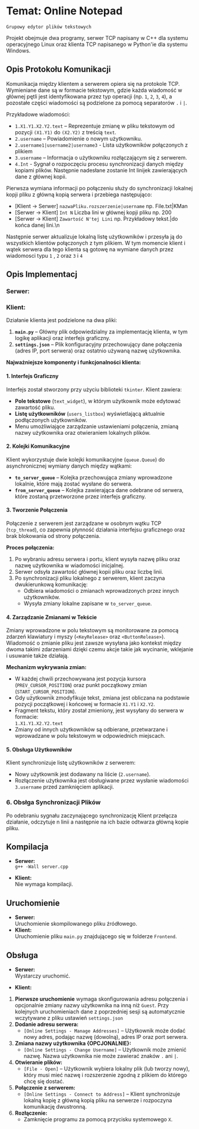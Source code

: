 # Temat: Online Notepad 
 `Grupowy edytor plików tekstowych`
 
 Projekt obejmuje dwa programy, serwer TCP napisany w C++ dla systemu operacyjnego Linux oraz klienta TCP napisanego w Python'ie dla systemu Windows.

## Opis Protokołu Komunikacji

Komunikacja między klientem a serwerem opiera się na protokole TCP. Wymieniane dane są w formacie tekstowym, gdzie każda wiadomość w głównej pętli jest identyfikowana przez typ operacji (np. `1`, `2`, `3`, `4`), a pozostałe części wiadomości są podzielone za pomocą separatorów `.` i `|`.  

Przykładowe wiadomości:  
- `1.X1.Y1.X2.Y2.text` – Reprezentuje zmianę w pliku tekstowym od pozycji `(X1.Y1)` do `(X2.Y2)` z treścią `text`.  
- `2.username` – Powiadomienie o nowym użytkowniku.  
- `2.username1|username2|username3` - Lista użytkowników połączonych z plikiem
- `3.username` – Informacja o użytkowniku rozłączającym się z serwerem.  
- `4.Int` - Sygnał o rozpoczęciu procesu synchronizacji danych między kopiami plików. Następnie nadesłane zostanie Int linijek zawierających dane z głównej kopii.

Pierwsza wymiana informacji po połączeniu służy do synchronizacji lokalnej kopji pliku z główną kopią serwera i przebiega następująco:

- [Klient -> Serwer] `nazwaPliku.rozszerzenie|username` np. File.txt|KMan
- [Serwer -> Klient] `Int N` Liczba lini w głównej kopji pliku np. 200
- [Serwer -> Klient] `Zawartość N'tej Lini` np. Przykładowy tekst.|do końca danej lini.\n

Następnie serwer aktualizuje lokalną listę użytkowników i przesyła ją do wszystkich klientów połączonych z tym plikiem.
W tym momencie klient i wątek serwera dla tego klienta są gotowę na wymiane danych przez wiadomosci typu `1` , `2` oraz `3` i `4`

## Opis Implementacj

### Serwer:

### Klient:  

Działanie klienta jest podzielone na dwa pliki:  
1. **`main.py`** – Główny plik odpowiedzialny za implementację klienta, w tym logikę aplikacji oraz interfejs graficzny.  
2. **`settings.json`** – Plik konfiguracyjny przechowujący dane połączenia (adres IP, port serwera) oraz ostatnio używaną nazwę użytkownika.  

**Najważniejsze komponenty i funkcjonalności klienta:** 
#### 1. Interfejs Graficzny  
Interfejs został stworzony przy użyciu biblioteki `tkinter`. Klient zawiera:  
- **Pole tekstowe** (`text_widget`), w którym użytkownik może edytować zawartość pliku.  
- **Listę użytkowników** (`users_listbox`) wyświetlającą aktualnie podłączonych użytkowników.  
- Menu umożliwiające zarządzanie ustawieniami połączenia, zmianą nazwy użytkownika oraz otwieraniem lokalnych plików.

#### 2. Kolejki Komunikacyjne  
Klient wykorzystuje dwie kolejki komunikacyjne (`queue.Queue`) do asynchronicznej wymiany danych między wątkami:  
- **`to_server_queue`** – Kolejka przechowująca zmiany wprowadzone lokalnie, które mają zostać wysłane do serwera.  
- **`from_server_queue`** – Kolejka zawierająca dane odebrane od serwera, które zostaną przetworzone przez interfejs graficzny.

#### 3. Tworzenie Połączenia  
Połączenie z serwerem jest zarządzane w osobnym wątku TCP (`tcp_thread`), co zapewnia płynność działania interfejsu graficznego oraz brak blokowania od strony połączenia.  

**Proces połączenia:**  
1. Po wybraniu adresu serwera i portu, klient wysyła nazwę pliku oraz nazwę użytkownika w wiadomości inicjalnej.  
2. Serwer odsyła zawartość głównej kopii pliku oraz liczbę linii.  
3. Po synchronizacji pliku lokalnego z serwerem, klient zaczyna dwukierunkową komunikację:  
   - Odbiera wiadomości o zmianach wprowadzonych przez innych użytkowników.  
   - Wysyła zmiany lokalne zapisane w `to_server_queue`.  

#### 4. Zarządzanie Zmianami w Tekście  
Zmiany wprowadzone w polu tekstowym są monitorowane za pomocą zdarzeń klawiatury i myszy (`<KeyRelease>` oraz `<ButtonRelease>`). Wiadomość o zmianie pliku jest zawsze wysyłana jako kontekst między dwoma takimi zdarzeniami dzięki czemu akcje takie jak wycinanie, wklejanie i usuwanie także działają.

**Mechanizm wykrywania zmian:**  
- W każdej chwili przechowywana jest pozycja kursora (`PREV_CURSOR_POSITION`) oraz punkt początkowy zmian (`START_CURSOR_POSITION`).  
- Gdy użytkownik zmodyfikuje tekst, zmiana jest obliczana na podstawie pozycji początkowej i końcowej w formacie `X1.Y1` i `X2.Y2`.  
- Fragment tekstu, który został zmieniony, jest wysyłany do serwera w formacie:  
`1.X1.Y1.X2.Y2.text`
- Zmiany od innych użytkowników są odbierane, przetwarzane i wprowadzane w polu tekstowym w odpowiednich miejscach.

#### 5. Obsługa Użytkowników  
Klient synchronizuje listę użytkowników z serwerem:  
- Nowy użytkownik jest dodawany na liście (`2.username`).  
- Rozłączenie użytkownika jest obsługiwane przez wysłanie wiadomości `3.username` przed zamknięciem aplikacji.

### 6. Obsłga Synchronizacji Plików
Po odebraniu sygnału zaczynającego synchronizację Klient przełącza działanie, odczytuje n linii a następnie na ich bazie odtwarza główną kopie pliku.


## Kompilacja
- **Serwer:**  
`g++ -Wall server.cpp`

- **Klient:**  
Nie wymaga kompilacji.

## Uruchomienie 
- **Serwer:**  
Uruchomienie skompilowanego pliku źródłowego.  
- **Klient:**  
Uruchomienie pliku `main.py` znajdującego się w folderze `Frontend`.  

## Obsługa  
- **Serwer:**  
Wystarczy uruchomić.  

- **Klient:**  
1. **Pierwsze uruchomienie** wymaga skonfigurowania adresu połączenia i opcjonalnie zmiany nazwy użytkownika na inną niż `Guest`. Przy kolejnych uruchomieniach dane z poprzedniej sesji są automatycznie wczytywane z pliku ustawień `settings.json`
2. **Dodanie adresu serwera:**  
   - `[Online Settings - Manage Addresses]` – Użytkownik może dodać nowy adres, podając nazwę (dowolną), adres IP oraz port serwera.  
3. **Zmiana nazwy użytkownika {OPCJONALNIE}:**  
   - `[Online Settings - Change Username]` – Użytkownik może zmienić nazwę. Nazwa użytkownika nie może zawierać znaków `.` ani `|`.  
4. **Otwieranie plików:**  
   - `[File - Open]` – Użytkownik wybiera lokalny plik (lub tworzy nowy), który musi mieć nazwę i rozszerzenie zgodną z plikiem do którego chcę się dostać.  
5. **Połączenie z serwerem:**  
   - `[Online Settings - Connect to Address]` – Klient synchronizuje lokalną kopię z główną kopią pliku na serwerze i rozpoczyna komunikację dwustronną. 
6. **Rozłączenie:**  
   - Zamknięcie programu za pomocą przycisku systemowego `X`.